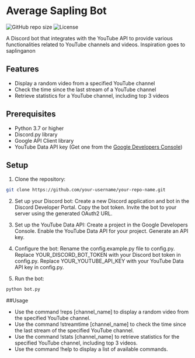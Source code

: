 # Average Sapling Bot
![GitHub repo size](https://img.shields.io/github/repo-size/Jeybird248/Average-Sapling-Bot)
![License](https://img.shields.io/badge/license-MIT-blue.svg)

A Discord bot that integrates with the YouTube API to provide various functionalities related to YouTube channels and videos.
Inspiration goes to saplinganon

## Features

- Display a random video from a specified YouTube channel
- Check the time since the last stream of a YouTube channel
- Retrieve statistics for a YouTube channel, including top 3 videos

## Prerequisites

- Python 3.7 or higher
- Discord.py library
- Google API Client library
- YouTube Data API key (Get one from the [Google Developers Console](https://console.developers.google.com/))

## Setup

1. Clone the repository:
```bash
git clone https://github.com/your-username/your-repo-name.git
```

2. Set up your Discord bot:
    Create a new Discord application and bot in the Discord Developer Portal.
    Copy the bot token.
    Invite the bot to your server using the generated OAuth2 URL.

3. Set up the YouTube Data API:
    Create a project in the Google Developers Console.
    Enable the YouTube Data API for your project.
    Generate an API key.

4. Configure the bot:
    Rename the config.example.py file to config.py.
    Replace YOUR_DISCORD_BOT_TOKEN with your Discord bot token in config.py.
    Replace YOUR_YOUTUBE_API_KEY with your YouTube Data API key in config.py.

5. Run the bot:

```bash
python bot.py
```

##Usage
- Use the command !reps [channel_name] to display a random video from the specified YouTube channel.
- Use the command !streamtime [channel_name] to check the time since the last stream of the specified YouTube channel.
- Use the command !stats [channel_name] to retrieve statistics for the specified YouTube channel, including top 3 videos.
- Use the command !help to display a list of available commands.
